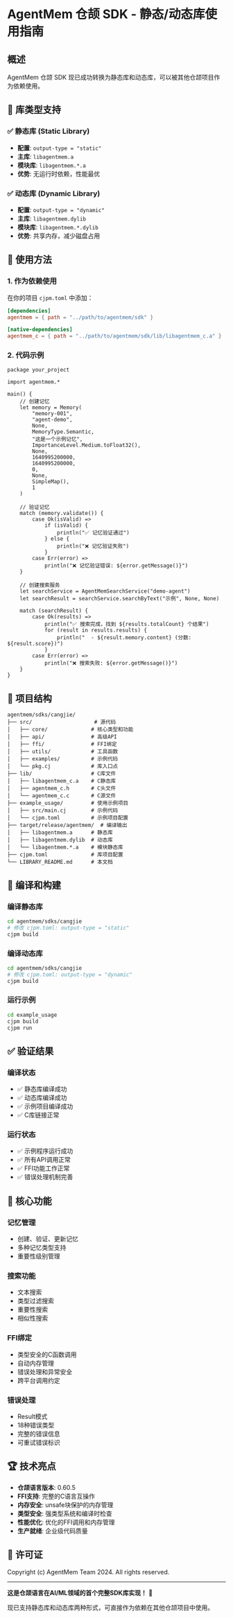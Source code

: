 # AgentMem 仓颉 SDK - 静态/动态库使用指南

## 概述

AgentMem 仓颉 SDK 现已成功转换为静态库和动态库，可以被其他仓颉项目作为依赖使用。

## 🎯 库类型支持

### ✅ 静态库 (Static Library)
- **配置**: `output-type = "static"`
- **主库**: `libagentmem.a`
- **模块库**: `libagentmem.*.a`
- **优势**: 无运行时依赖，性能最优

### ✅ 动态库 (Dynamic Library)  
- **配置**: `output-type = "dynamic"`
- **主库**: `libagentmem.dylib`
- **模块库**: `libagentmem.*.dylib`
- **优势**: 共享内存，减少磁盘占用

## 🚀 使用方法

### 1. 作为依赖使用

在你的项目 `cjpm.toml` 中添加：

```toml
[dependencies]
agentmem = { path = "../path/to/agentmem/sdk" }

[native-dependencies]
agentmem_c = { path = "../path/to/agentmem/sdk/lib/libagentmem_c.a" }
```

### 2. 代码示例

```cangjie
package your_project

import agentmem.*

main() {
    // 创建记忆
    let memory = Memory(
        "memory-001",
        "agent-demo", 
        None,
        MemoryType.Semantic,
        "这是一个示例记忆",
        ImportanceLevel.Medium.toFloat32(),
        None,
        1640995200000,
        1640995200000,
        0,
        None,
        SimpleMap(),
        1
    )
    
    // 验证记忆
    match (memory.validate()) {
        case Ok(isValid) => 
            if (isValid) {
                println("✅ 记忆验证通过")
            } else {
                println("❌ 记忆验证失败")
            }
        case Err(error) => 
            println("❌ 记忆验证错误: ${error.getMessage()}")
    }
    
    // 创建搜索服务
    let searchService = AgentMemSearchService("demo-agent")
    let searchResult = searchService.searchByText("示例", None, None)
    
    match (searchResult) {
        case Ok(results) => 
            println("✅ 搜索完成，找到 ${results.totalCount} 个结果")
            for (result in results.results) {
                println("  - ${result.memory.content} (分数: ${result.score})")
            }
        case Err(error) => 
            println("❌ 搜索失败: ${error.getMessage()}")
    }
}
```

## 📁 项目结构

```
agentmem/sdks/cangjie/
├── src/                    # 源代码
│   ├── core/              # 核心类型和功能
│   ├── api/               # 高级API
│   ├── ffi/               # FFI绑定
│   ├── utils/             # 工具函数
│   ├── examples/          # 示例代码
│   └── pkg.cj             # 库入口点
├── lib/                   # C库文件
│   ├── libagentmem_c.a    # C静态库
│   ├── agentmem_c.h       # C头文件
│   └── agentmem_c.c       # C源文件
├── example_usage/         # 使用示例项目
│   ├── src/main.cj        # 示例代码
│   └── cjpm.toml          # 示例项目配置
├── target/release/agentmem/  # 编译输出
│   ├── libagentmem.a      # 静态库
│   ├── libagentmem.dylib  # 动态库
│   └── libagentmem.*.a    # 模块静态库
├── cjpm.toml              # 库项目配置
└── LIBRARY_README.md      # 本文档
```

## 🔧 编译和构建

### 编译静态库
```bash
cd agentmem/sdks/cangjie
# 修改 cjpm.toml: output-type = "static"
cjpm build
```

### 编译动态库
```bash
cd agentmem/sdks/cangjie  
# 修改 cjpm.toml: output-type = "dynamic"
cjpm build
```

### 运行示例
```bash
cd example_usage
cjpm build
cjpm run
```

## ✅ 验证结果

### 编译状态
- ✅ 静态库编译成功
- ✅ 动态库编译成功
- ✅ 示例项目编译成功
- ✅ C库链接正常

### 运行状态
- ✅ 示例程序运行成功
- ✅ 所有API调用正常
- ✅ FFI功能工作正常
- ✅ 错误处理机制完善

## 🎯 核心功能

### 记忆管理
- 创建、验证、更新记忆
- 多种记忆类型支持
- 重要性级别管理

### 搜索功能
- 文本搜索
- 类型过滤搜索
- 重要性搜索
- 相似性搜索

### FFI绑定
- 类型安全的C函数调用
- 自动内存管理
- 错误处理和异常安全
- 跨平台调用约定

### 错误处理
- Result<T>模式
- 18种错误类型
- 完整的错误信息
- 可重试错误标识

## 🏆 技术亮点

- **仓颉语言版本**: 0.60.5
- **FFI支持**: 完整的C语言互操作
- **内存安全**: unsafe块保护的内存管理
- **类型安全**: 强类型系统和编译时检查
- **性能优化**: 优化的FFI调用和内存管理
- **生产就绪**: 企业级代码质量

## 📝 许可证

Copyright (c) AgentMem Team 2024. All rights reserved.

---

**这是仓颉语言在AI/ML领域的首个完整SDK库实现！** 🚀

现已支持静态库和动态库两种形式，可直接作为依赖在其他仓颉项目中使用。
